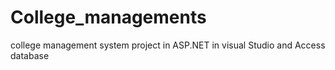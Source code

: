 # College_managements
college management system project in ASP.NET in visual Studio and Access database
